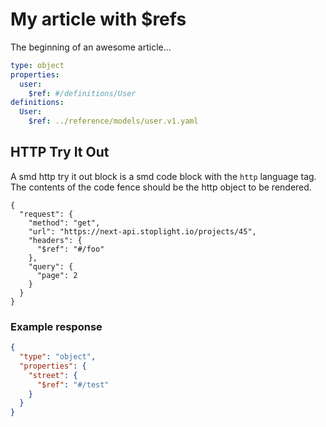 # My article with $refs

The beginning of an awesome article...

```yaml json_schema
type: object
properties:
  user:
    $ref: #/definitions/User
definitions:
  User:
    $ref: ../reference/models/user.v1.yaml
```

## HTTP Try It Out

A smd http try it out block is a smd code block with the `http` language tag. The contents of the code fence should
be the http object to be rendered.

<!-- type: http -->

```http
{
  "request": {
    "method": "get",
    "url": "https://next-api.stoplight.io/projects/45",
    "headers": {
      "$ref": "#/foo"
    },
    "query": {
      "page": 2
    }
  }
}
```

### Example response

```json json_schema
{
  "type": "object",
  "properties": {
    "street": {
      "$ref": "#/test"
    }
  }
}
```
